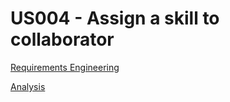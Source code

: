 # US004 - Assign a skill to collaborator

[Requirements Engineering](01.requirements-engineering/Readme.md)

[Analysis](02.analysis/Readme.md)